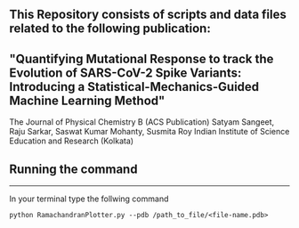 ## This Repository consists of scripts and data files related to the following publication:

## "Quantifying Mutational Response to track the Evolution of SARS-CoV-2 Spike Variants: Introducing a Statistical-Mechanics-Guided Machine Learning Method"
The Journal of Physical Chemistry B (ACS Publication)
Satyam Sangeet, Raju Sarkar, Saswat Kumar Mohanty, Susmita Roy
Indian Institute of Science Education and Research (Kolkata)

## Running the command
-----------------------
In your terminal type the follwing command
```
python RamachandranPlotter.py --pdb /path_to_file/<file-name.pdb> 
```
